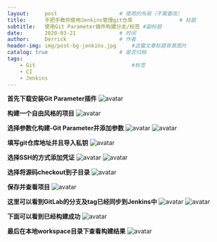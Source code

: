 ```yaml
---
layout:     post   				    # 使用的布局（不需要改）
title:      手把手教你使用Jenkins管理git仓库 				# 标题 
subtitle:   使用Git Parameter插件构建分支/标签 #副标题
date:       2020-03-21 				# 时间
author:     Derrick 				# 作者
header-img: img/post-bg-jenkins.jpg 	#这篇文章标题背景图片
catalog: true 						# 是否归档
tags:
	- Git								#标签
    - CI
    - Jenkins
---
```


**首先下载安装Git Parameter插件**
![avatar](/img/2020-03-22-jenkins/step-zero.png)

**构建一个自由风格的项目**
![avatar](/img/2020-03-22-jenkins/step-one.png)

**选择参数化构建-Git Parameter并添加参数**
![avatar](/img/2020-03-22-jenkins/step-two.png)
![avatar](/img/2020-03-22-jenkins/step-three.png)

**填写git仓库地址并且导入私钥**
![avatar](/img/2020-03-22-jenkins/step-four.png)

**选择SSH的方式添加凭证**
![avatar](/img/2020-03-22-jenkins/step-five.png)
![avatar](/img/2020-03-22-jenkins/step-six.png)

**选择将源码checkout到子目录**
![avatar](/img/2020-03-22-jenkins/step-seven.png)

**保存并查看项目**
![avatar](/img/2020-03-22-jenkins/step-eight.png)

**这里可以看到GitLab的分支及tag已经同步到Jenkins中**
![avatar](/img/2020-03-22-jenkins/step-nine.png)
![avatar](/img/2020-03-22-jenkins/step-ten.png)

**下面可以看到已经构建成功**
![avatar](/img/2020-03-22-jenkins/step-eleven.png)

**最后在本地workspace目录下查看构建结果**
![avatar](/img/2020-03-22-jenkins/step-twelve.png)












